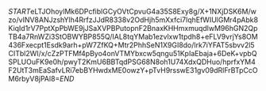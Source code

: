 $START$eLTJOhoylMk6DPcfiblGCyOVtCpvuG4a35S8Exy8g/X+1NXjDSK6M/wzo/vINV8ANJzshYlh4RrfzJJdR8338v2OdHjh5mXxfci7lqhEfWIUlGMr4pAbk8KiqId1rV7PptXpPbWE9jJSaXVPBPutopnF2BnaxKHHmxmuqdlwM96hGN2QpTB4a7RnWZi3StOBWYBP855Q/IAL8tqYMab1ezvlxw1tpdh8+eFLV9vrjYs8OM436Fxecpt1Esdk9arh+pW7ZfKQ+Mtr2PhhSeN1X9GI8do/lrk7iYFAT5sbvv2l5CITbl2WI/x/cZzPTFMf4pByo4onVTMYbxcw5qngu51KpIaEbaja+6DeK+vpbQSPLUOuFK9e0h/pwyT2KmU6BBTqdPSG68N8oh1U74XdxQDHuo/hprfxYM4F2UtT3mEaSafvLRi7ebBYHwdxME0owzY+pTvH9rsswE31gv09dRlFrBTpCcOM6rbyV8jPAl8=$END$